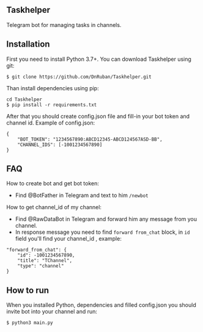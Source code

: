 ## Taskhelper

Telegram bot for managing tasks in channels.

## Installation
First you need to install Python 3.7+. 
You can download Taskhelper using git:
```
$ git clone https://github.com/DnRuban/Taskhelper.git
```

Than install dependencies using pip:
```
cd Taskhelper
$ pip install -r requirements.txt
```

After that you should create config.json file and fill-in your bot token and channel id.
Example of config.json:
```
{
	"BOT_TOKEN": "1234567890:ABCD12345-ABCD124567ASD-BB",
	"CHANNEL_IDS": [-1001234567890]
}
```

## FAQ
How to create bot and get bot token:
* Find @BotFather in Telegram and text to him `/newbot` 

How to get channel_id of my channel:
* Find @RawDataBot in Telegram and forward him any message from you channel.
* In response message you need to find `forward from_chat` block, in `id` field you'll find your channel_id , example:
```
"forward_from_chat": {
    "id": -1001234567890,
    "title": "TChannel",
    "type": "channel"
}
```  

## How to run
When you installed Python, dependencies and filled config.json you should invite bot into your channel and run:
```
$ python3 main.py
```